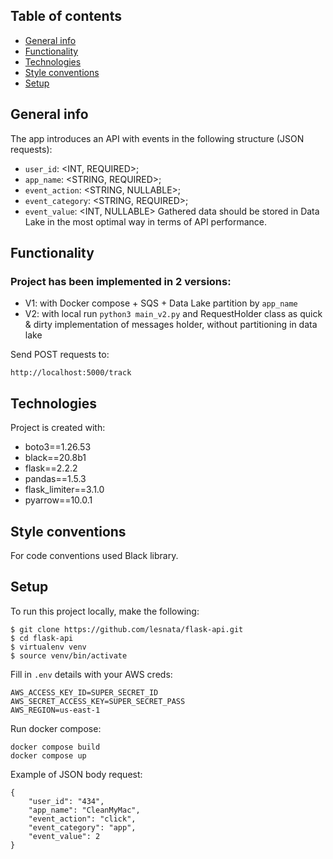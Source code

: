 ## Table of contents
* [General info](#general-info)
* [Functionality](#functionality)
* [Technologies](#technologies)
* [Style conventions](#style-conventions)
* [Setup](#setup)

## General info
The app introduces an API with events in the following structure (JSON requests):
- ``user_id``: <INT, REQUIRED>;
- ``app_name``: <STRING, REQUIRED>;
- ``event_action``: <STRING, NULLABLE>;
- ``event_category``: <STRING, REQUIRED>;
- ``event_value``: <INT, NULLABLE>
Gathered data should be stored in Data Lake in the most optimal way in terms of API
performance.
  

## Functionality

### Project has been implemented in 2 versions:
- V1: with Docker compose + SQS + Data Lake partition by `app_name`
- V2: with local run `python3 main_v2.py` and RequestHolder class as quick & dirty implementation of messages holder, without partitioning in data lake 
  


Send POST requests to: 
```
http://localhost:5000/track
```


## Technologies
Project is created with:
* boto3==1.26.53
* black==20.8b1
* flask==2.2.2
* pandas==1.5.3
* flask_limiter==3.1.0
* pyarrow==10.0.1


## Style conventions
For code conventions used Black library.

## Setup
To run this project locally, make the following:

```
$ git clone https://github.com/lesnata/flask-api.git
$ cd flask-api
$ virtualenv venv
$ source venv/bin/activate
```

Fill in `.env` details with your AWS creds:
```
AWS_ACCESS_KEY_ID=SUPER_SECRET_ID
AWS_SECRET_ACCESS_KEY=SUPER_SECRET_PASS
AWS_REGION=us-east-1
```

Run docker compose:
```
docker compose build
docker compose up
```


Example of JSON body request:
```
{
    "user_id": "434",
    "app_name": "CleanMyMac",
    "event_action": "click",
    "event_category": "app",
    "event_value": 2
}
```

